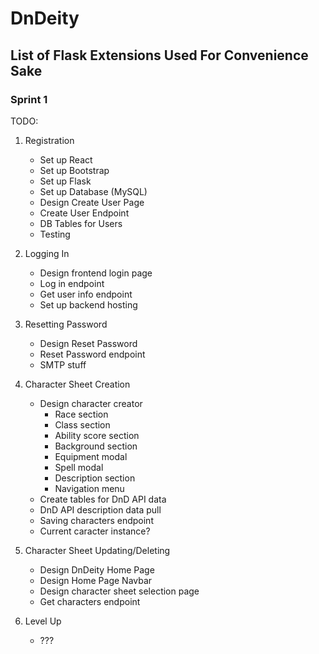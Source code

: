 # DnDeity

## List of Flask Extensions Used For Convenience Sake


### Sprint 1
TODO:
1. Registration
    -  Set up React
    -  Set up Bootstrap
    -  Set up Flask
    -  Set up Database (MySQL)
    -  Design Create User Page
    -  Create User Endpoint
    -  DB Tables for Users
    -  Testing

2. Logging In
    -  Design frontend login page
    -  Log in endpoint
    -  Get user info endpoint
    -  Set up backend hosting

3. Resetting Password
    -  Design Reset Password
    -  Reset Password endpoint
    -  SMTP stuff

4. Character Sheet Creation
    -  Design character creator
       -  Race section
       -  Class section
       -  Ability score section
       -  Background section
       -  Equipment modal
       -  Spell modal
       -  Description section
       -  Navigation menu
    -  Create tables for DnD API data
    -  DnD API description data pull
    -  Saving characters endpoint
    -  Current caracter instance?

5. Character Sheet Updating/Deleting
    -  Design DnDeity Home Page
    -  Design Home Page Navbar
    -  Design character sheet selection page
    -  Get characters endpoint

6. Level Up
    -  ???
